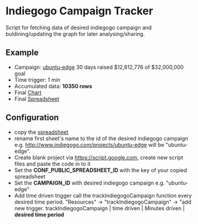 Indiegogo Campaign Tracker
================
Script for fetching data of desired indiegogo campaign and buldining/updating the graph for later analysing/sharing.

Example
-------
* Campaign: [ubuntu-edge](http://www.indiegogo.com/projects/ubuntu-edge) 30 days raised $12,812,776 of $32,000,000 goal
* Time trigger: 1 min
* Accumulated data: **10350 rows**
* Final [Chart](https://docs.google.com/spreadsheet/oimg?key=0Akgh73WhU1qHdGNuY3lHUmhwVE9GMzc3aEJ0bHFRSmc&oid=3&zx=l7kn948qwgoe)
* Final [Spreadsheet](https://docs.google.com/spreadsheet/ccc?key=0Akgh73WhU1qHdGNuY3lHUmhwVE9GMzc3aEJ0bHFRSmc&usp=sharing)


Configuration
------------- 
* copy the [spreadsheet](https://docs.google.com/spreadsheet/ccc?key=0Akgh73WhU1qHdFgzazR6SERiWnpYTTlmVG9oaVRVcFE#gid=0)
* rename first sheet's name to the id of the desired indiegogo campaign
   e.g. http://www.indiegogo.com/projects/ubuntu-edge will be "ubuntu-edge".
* Create blank project via https://script.google.com, create new script files and paste the code in to it
* Set the **CONF_PUBLIC_SPREADSHEET_ID** with the key of your copied spreadsheet
* Set the **CAMPAIGN_ID** with desired indiegogo campaign e.g. "ubuntu-edge"
* Add time driven trigger call the trackIndiegogoCampaign function every desired time period.
  "Resources" -> "trackIndiegogoCampaign" -> "add new trigger.
  trackIndiegogoCampaign | time driven | Minutes driven | **desired time period**